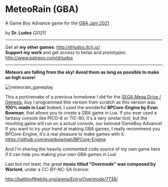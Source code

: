 # MeteoRain (GBA)


A Game Boy Advance game for the [GBA Jam 2021](https://itch.io/jam/gbajam21)

by **Dr. Ludos** *(2021)*

 
***
Get all **my other games**: http://drludos.itch.io/ \
**Support my work** and get access to betas and prototypes: http://www.patreon.com/drludos
***

**Meteors are falling from the sky! Avoid them as long as possible to make an high score!**

![meteorain_gameplay](https://user-images.githubusercontent.com/42076899/124360581-f3aefa00-dc2a-11eb-8335-5b5ec7418855.gif)

This a port/remake of a previous homebrew I did for the [SEGA Mega Drive / Genesis](https://drludos.itch.io/meteorain-gameshell-jam-1), buy I programmed this version from scratch as this version was **100% made in Lua!** Indeed, I used the wonderful **BPCore-Engine by Evan Bowman**, that allows you to create a GBA game in Lua. If you ever used a fantasy console like PICO-8 or TIC-80, it's a very similar tool, but the resulting game will run on a actual console, our beloved GameBoy Advance! If you want to try your hand at making GBA games, I really recommend you BPCore-Engine, it's a real pleasure to make games with it: 
https://github.com/evanbowman/BPCore-Engine  

And I'm sharing the heavily commented code source of my own game here if it can help you making your own GBA games in Lua!

Last but not least, the great  **music titled "Overmode" was composed by Warlord**, under a CC-BY-NC-SA licence:

http://battleofthebits.org/arena/Entry/Overmode/7738/  
